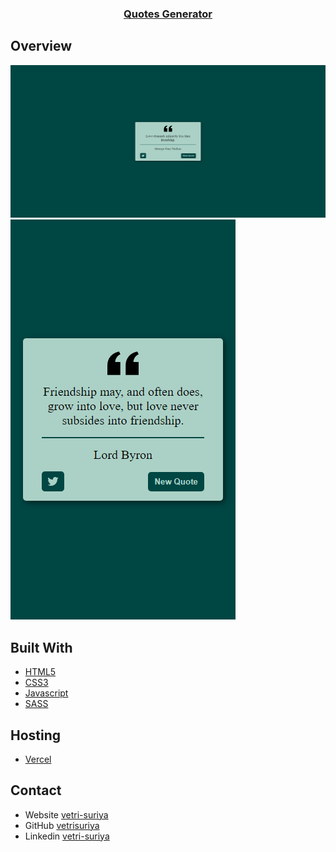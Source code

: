 <div align="center">
    <h3>
        <a href="rvs-quotes-generator.vercel.app">Quotes Generator</a>
    </h3>
</div>

## Overview

![Desktop](./Screenshots/desktop.png)
![Mobile](./Screenshots/mobile.png)

## Built With

- [HTML5](#!)
- [CSS3](#!)
- [Javascript](#!)
- [SASS](#!)

## Hosting

- [Vercel](https://vercel.com/)

## Contact

- Website [vetri-suriya](https://vetri-suriya.web.app/)
- GitHub [vetrisuriya](https://github.com/vetrisuriya)
- Linkedin [vetri-suriya](https://www.linkedin.com/in/vetri-suriya/)